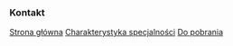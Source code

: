 ### Kontakt

[Strona główna](./README.md)
[Charakterystyka specjalności](./IwPB/preferences.md)
[Do pobrania](./downloads.md)
